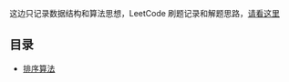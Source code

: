 这边只记录数据结构和算法思想，LeetCode 刷题记录和解题思路，[请看这里](https://github.com/hzjswlgbsj/algorithm-study/)

## 目录

- [排序算法](/docs/algorithm/排序算法.md)
